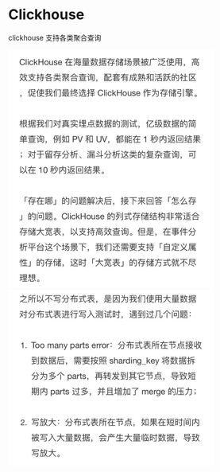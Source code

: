 # Clickhouse

clickhouse 支持各类聚合查询

<img src="assets/1491626604060.jpg" alt="1491626604060_.pic" style="zoom:50%;" />

<img src="assets/1501626604269.jpg" alt="1501626604269_.pic" style="zoom:50%;" />
